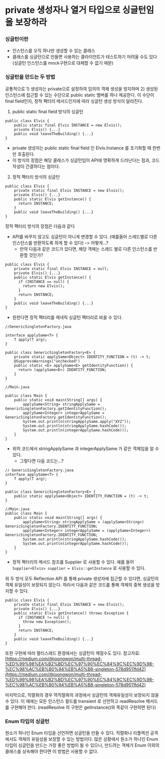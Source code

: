 # private 생성자나 열거 타입으로 싱글턴임을 보장하라

### 싱글턴이란
* 인스턴스를 오직 하나만 생성할 수 있는 클래스
* 클래스를 싱글턴으로 만들면 사용하는 클라이언트가 테스트하기 어려울 수도 있다(싱글턴 인스턴스를 mock구현으로 대체할 수 없기 때문)

### 싱글턴을 만드는 두 방법
공통적으로 1) 생성자는 private으로 설정하여 임의의 객체 생성을 방지하며 2) 생성된 인스턴스에 접근할 수 있는 수단으로 public static 멤버를 하나 제공한다. 이 수단이 final field인지, 정적 팩터리 메서드인지에 따라 싱글턴 생성 방식이 달라진다.

1) public static final field 방식의 싱글턴
```{.java} 
public class Elvis {
    public static final Elvis INSTANCE = new Elvis();
    private Elvis() {...}
    public void leaveTheBuilding() {...}
}
```

* private 생성자는 public static final field 인 Elvis.Instance 를 초기화할 때 한번만 호출된다.
* 이 방식의 장점은 해당 클래스가 싱글턴임이 API에 명확하게 드러난다는 점과, 코드 작성이 간결하다는 점이다.

2) 정적 팩터리 방식의 싱글턴
```{.java}  
public class Elvis {
    private static final Elvis INSTANCE = new Elvis();
    private Elvis() {...}
    public static Elvis getInstance() {
      return INSTANCE;
    }
    public void leaveTheBuilding() {...}
}
```

정적 팩터리 방식의 장점은 다음과 같다
* API를 바꾸지 않고도 싱글턴이 아니게 변경할 수 있다. (예를들어 스레드별로 다른 인스턴스를 반환하도록 하게 할 수 있다) -> 어떻게...?
	* 만약 다음과 같은 코드가 있다면, 해당 객체는 스레드 별로 다른 인스턴스를 반환할 것인가?
```{.java}  
public class Elvis {
    private static final Elvis INSTANCE = null;
    private Elvis() {...}
    public static Elvis getInstance() {
      if (INSTANCE == null) {
        return new Elvis();
      }
      return INSTANCE;
    }
    public void leaveTheBuilding() {...}
}
```
* 원한다면 정적 팩터리를 제네릭 싱글턴 팩터리로 바꿀 수 있다. 
~~~
//GenericSingletonFactory.java

interface applySame<T> {  
    T apply(T arg);  
}  
  
public class GenericSingletonFactory<E> {  
    private static applySame<Object> IDENTITY_FUNCTION = (t) -> t;  
    @SuppressWarnings("unchecked")  
    public static <E> applySame<E> getIdentityFunction() {  
      return (applySame<E>) IDENTITY_FUNCTION;  
    }
}

//Main.java

public class Main {  
    public static void main(String[] args) {  
        applySame<String> stringApplySame = GenericSingletonFactory.getIdentityFunction();  
        applySame<Integer> integerApplySame = GenericSingletonFactory.getIdentityFunction();  
        System.out.println(stringApplySame.apply("XYZ"));  
        System.out.println(stringApplySame.hashCode());  
        System.out.println(integerApplySame.hashCode());  
    }
}
~~~
* 위의 코드에서 stringApplySame 과 integerApplySame 가 같은 객체임을 알 수 있다.
	* 그렇다면 다음 코드는...?
	
~~~
// GenericSingletonFactory.java 
interface applySame<T> {  
    T apply(T arg);  
}  
  
public class GenericSingletonFactory<E> {  
    public static applySame<Object> IDENTITY_FUNCTION = (t) -> t;  
}

//Main.java
public class Main {  
    public static void main(String[] args) {  
        applySame<String> stringApplySame = (applySame<String>) GenericSingletonFactory.IDENTITY_FUNCTION;  
        applySame<Integer> integerApplySame = (applySame<Integer>) GenericSingletonFactory.IDENTITY_FUNCTION;  
        System.out.println(stringApplySame.hashCode());  
        System.out.println(integerApplySame.hashCode());  
    }
}
~~~

* 정적 펙터리의 메서드 참조를 Supplier 로 사용할 수 있다. 예를 들어 `Supplier<Elvis> supplier = Elvis::getInstance` 로 사용할 수 있다. 

위 두 방식 모두 Reflection API 를 통해 private 생성자에 접근할 수 있다면, 싱글턴의 객체 유일성이 보장되지 않는다. 따라서 다음과 같은 코드를 통해 객체의 중복 생성을 방지할 수 있다. 
```{.java}  
public class Elvis {
    private static final Elvis INSTANCE = new Elvis();
    private Elvis() {...}
    public static Elvis getInstance() throws Exception {
      if (INSTANCE != null) {
        throw new Exception();
      }
      return INSTANCE;
    }
    public void leaveTheBuilding() {...}
}
```

또한 구현에 따라 멀티스레드 환경에서는 싱글턴이 깨질수도 있다. 참고자료: [https://medium.com/@joongwon/multi-thread-%ED%99%98%EA%B2%BD%EC%97%90%EC%84%9C%EC%9D%98-%EC%98%AC%EB%B0%94%EB%A5%B8-singleton-578d9511fd42](https://medium.com/@joongwon/multi-thread-%ED%99%98%EA%B2%BD%EC%97%90%EC%84%9C%EC%9D%98-%EC%98%AC%EB%B0%94%EB%A5%B8-singleton-578d9511fd42)

마지막으로, 직렬화의 경우 역직렬화의 과정에서 싱글턴의 객체유일성이 보장되지 않을 수 있다. 이 때에는 모든 인스턴스 필드를 transient 로 선언하고 readResolve 메서드를 구현해야 한다. (readResolve 의 구현은 getInstance()와 똑같이 구현하면 된다)

### Enum 타입의 싱글턴

원소가 하나인 Enum 타입을 선언하면 싱글턴을 만들 수 있다. 직렬화나 리플렉션 공격에서도 객체의 유일성을 보장할 수 있는 방법이다. 많은 상황에서 원소가 하나인 Enum 타입이 싱글턴을 만드는 가장 좋은 방법이 될 수 있으나, 만드려는 객체가 Enum 이외의 클래스를 상속해야 한다면 이 방법은 사용할 수 없다.
